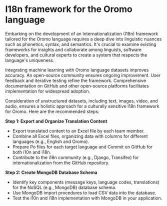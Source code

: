 # I18n framework for the Oromo language 

Embarking on the development of an Internationalization (I18n) framework tailored for the Oromo language requires a deep dive into linguistic nuances such as phonetics, syntax, and semantics. It's crucial to examine existing frameworks for insights and collaborate among linguists, software developers, and cultural experts to create a system that respects the language's uniqueness.

Integrating machine learning with Oromo language datasets improves accuracy. An open-source community ensures ongoing improvement. User feedback and iterative testing refine the framework. Comprehensive documentation on GitHub and other open-source platforms facilitates implementation for widespread adoption.

Consideration of unstructured datasets, including text, images, video, and audio, ensures a holistic approach for a culturally sensitive I18n framework for Oromo. Here are the recommended steps:

**Step 1: Export and Organize Translation Content**
- Export translated content to an Excel file by each team member.
- Combine all Excel files, organizing data with columns for different languages (e.g., English and Oromo).
- Prepare Po files for each target language and Commit on GitHub for both i10n and i18n.
- Contribute to the i18n community (e.g., Django, Transifex) for internationalization from the GitHub repository.

**Step 2: Create MongoDB Database Schema**

- Identify key components (message keys, language codes, translations) for the NoSQL (e.g., MongoDB) database schema.
- Use MongoDB import procedures to load CSV data into the database.
- Test the i10n and i18n implementation with MongoDB in your application.
